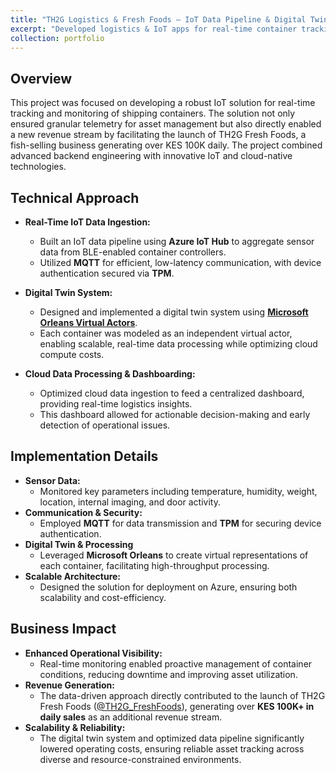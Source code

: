 ```yaml
---
title: "TH2G Logistics & Fresh Foods – IoT Data Pipeline & Digital Twin Project"
excerpt: "Developed logistics & IoT apps for real-time container tracking, sensor monitoring, and diagnostics for Makupa Transit, contributing to innovative technical solutions.<br/><img src='/images/th2g.png'>"
collection: portfolio
---
```


## Overview

This project was focused on developing a robust IoT solution for real-time tracking and monitoring of shipping containers. The solution not only ensured granular telemetry for asset management but also directly enabled a new revenue stream by facilitating the launch of TH2G Fresh Foods, a fish-selling business generating over KES 100K daily. The project combined advanced backend engineering with innovative IoT and cloud-native technologies.

## Technical Approach

- **Real-Time IoT Data Ingestion:**
  - Built an IoT data pipeline using **Azure IoT Hub** to aggregate sensor data from BLE-enabled container controllers.
  - Utilized **MQTT** for efficient, low-latency communication, with device authentication secured via **TPM**.

- **Digital Twin System:**

  - Designed and implemented a digital twin system using [**Microsoft Orleans Virtual Actors**](https://learn.microsoft.com/en-us/dotnet/orleans/overview).
  - Each container was modeled as an independent virtual actor, enabling scalable, real-time data processing while optimizing cloud compute costs.

- **Cloud Data Processing & Dashboarding:**

  - Optimized cloud data ingestion to feed a centralized dashboard, providing real-time logistics insights.
  - This dashboard allowed for actionable decision-making and early detection of operational issues.

## Implementation Details

- **Sensor Data:**
  - Monitored key parameters including temperature, humidity, weight, location, internal imaging, and door activity.
- **Communication & Security:**
  - Employed **MQTT** for data transmission and **TPM** for securing device authentication.
- **Digital Twin & Processing**
  - Leveraged **Microsoft Orleans** to create virtual representations of each container, facilitating high-throughput processing.
- **Scalable Architecture:**
  - Designed the solution for deployment on Azure, ensuring both scalability and cost-efficiency.

## Business Impact

- **Enhanced Operational Visibility:**
  - Real-time monitoring enabled proactive management of container conditions, reducing downtime and improving asset utilization.
- **Revenue Generation:**
  - The data-driven approach directly contributed to the launch of TH2G Fresh Foods ([@TH2G_FreshFoods](https://www.instagram.com/th2g_freshfoods.ke/)), generating over **KES 100K+ in daily sales** as an additional revenue stream.
- **Scalability & Reliability:**
  - The digital twin system and optimized data pipeline significantly lowered operating costs, ensuring reliable asset tracking across diverse and resource-constrained environments.
